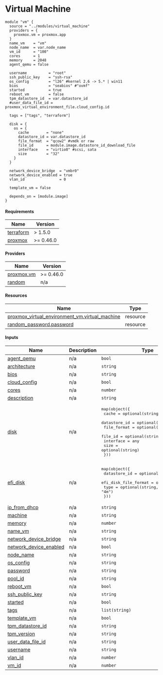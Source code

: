 # Virtual Machine
```
module "vm" {
  source = "../modules/virtual_machine"
  providers = {
    proxmox.vm = proxmox.app
  }
  name_vm    = "vm"
  node_name  = var.node_name
  vm_id      = "100" 
  cores      = 1
  memory     = 2048
  agent_qemu = false

  username          = "root"
  ssh_public_key    = "ssh-rsa"
  os_config         = "l26" #kernel 2.6 -> 5.* | win11
  bios              = "seabios" #"ovmf"
  started           = true
  reboot_vm         = false
  tpm_datastore_id  = var.datastore_id
  #user_data_file_id = proxmox_virtual_environment_file.cloud_config.id

  tags = ["tags", "terraform"]

  disk = {
    os = {
      cache        = "none"
      datastore_id = var.datastore_id
      file_format  = "qcow2" #vmdk or raw
      file_id      = module.image.datastore_id_download_file
      interface    = "virtio0" #scsi, sata
      size         = "32"
    }
  }

  network_device_bridge  = "vmbr0"
  network_device_enabled = true
  vlan_id                = 0

  template_vm = false

  depends_on = [module.image]
}  
```

<!-- BEGIN_TF_DOCS -->
#### Requirements

| Name | Version |
|------|---------|
| <a name="requirement_terraform"></a> [terraform](#requirement_terraform) | > 1.5.0 |
| <a name="requirement_proxmox"></a> [proxmox](#requirement_proxmox) | >= 0.46.0 |

#### Providers

| Name | Version |
|------|---------|
| <a name="provider_proxmox.vm"></a> [proxmox.vm](#provider_proxmox.vm) | >= 0.46.0 |
| <a name="provider_random"></a> [random](#provider_random) | n/a |

#### Resources

| Name | Type |
|------|------|
| [proxmox_virtual_environment_vm.virtual_machine](https://registry.terraform.io/providers/bpg/proxmox/latest/docs/resources/virtual_environment_vm) | resource |
| [random_password.password](https://registry.terraform.io/providers/hashicorp/random/latest/docs/resources/password) | resource |

#### Inputs

| Name | Description | Type | Required |
|------|-------------|------|:--------:|
| <a name="input_agent_qemu"></a> [agent_qemu](#input_agent_qemu) | n/a | `bool` | no |
| <a name="input_architecture"></a> [architecture](#input_architecture) | n/a | `string` | no |
| <a name="input_bios"></a> [bios](#input_bios) | n/a | `string` | no |
| <a name="input_cloud_config"></a> [cloud_config](#input_cloud_config) | n/a | `bool` | no |
| <a name="input_cores"></a> [cores](#input_cores) | n/a | `number` | no |
| <a name="input_description"></a> [description](#input_description) | n/a | `string` | no |
| <a name="input_disk"></a> [disk](#input_disk) | n/a | <pre>map(object({<br>    cache        = optional(string, "none")<br>    datastore_id = optional(string)<br>    file_format  = optional(string)<br>    file_id      = optional(string)<br>    interface    = any<br>    size         = optional(string)<br>  }))</pre> | no |
| <a name="input_efi_disk"></a> [efi_disk](#input_efi_disk) | n/a | <pre>map(object({<br>    datastore_id         = optional(string)<br>    efi_disk_file_format = optional(string)<br>    type                 = optional(string, "4m")<br>  }))</pre> | no |
| <a name="input_ip_from_dhcp"></a> [ip_from_dhcp](#input_ip_from_dhcp) | n/a | `string` | no |
| <a name="input_machine"></a> [machine](#input_machine) | n/a | `string` | no |
| <a name="input_memory"></a> [memory](#input_memory) | n/a | `number` | no |
| <a name="input_name_vm"></a> [name_vm](#input_name_vm) | n/a | `string` | yes |
| <a name="input_network_device_bridge"></a> [network_device_bridge](#input_network_device_bridge) | n/a | `string` | no |
| <a name="input_network_device_enabled"></a> [network_device_enabled](#input_network_device_enabled) | n/a | `bool` | no |
| <a name="input_node_name"></a> [node_name](#input_node_name) | n/a | `string` | yes |
| <a name="input_os_config"></a> [os_config](#input_os_config) | n/a | `string` | no |
| <a name="input_password"></a> [password](#input_password) | n/a | `string` | no |
| <a name="input_pool_id"></a> [pool_id](#input_pool_id) | n/a | `string` | no |
| <a name="input_reboot_vm"></a> [reboot_vm](#input_reboot_vm) | n/a | `bool` | no |
| <a name="input_ssh_public_key"></a> [ssh_public_key](#input_ssh_public_key) | n/a | `string` | no |
| <a name="input_started"></a> [started](#input_started) | n/a | `bool` | no |
| <a name="input_tags"></a> [tags](#input_tags) | n/a | `list(string)` | no |
| <a name="input_template_vm"></a> [template_vm](#input_template_vm) | n/a | `bool` | no |
| <a name="input_tpm_datastore_id"></a> [tpm_datastore_id](#input_tpm_datastore_id) | n/a | `string` | no |
| <a name="input_tpm_version"></a> [tpm_version](#input_tpm_version) | n/a | `string` | no |
| <a name="input_user_data_file_id"></a> [user_data_file_id](#input_user_data_file_id) | n/a | `string` | no |
| <a name="input_username"></a> [username](#input_username) | n/a | `string` | no |
| <a name="input_vlan_id"></a> [vlan_id](#input_vlan_id) | n/a | `number` | no |
| <a name="input_vm_id"></a> [vm_id](#input_vm_id) | n/a | `number` | no |
<!-- END_TF_DOCS -->